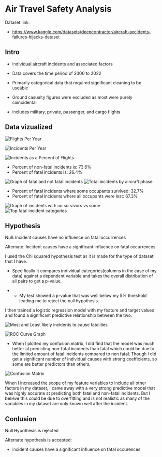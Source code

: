 # Air Travel Safety Analysis

Dataset link:

* <https://www.kaggle.com/datasets/deepcontractor/aircraft-accidents-failures-hijacks-dataset>

## Intro

* Individual aircraft incidents and associated factors

* Data covers the time period of 2000 to 2022

* Primarily categorical data that required significant cleaning to be useable

* Ground casualty figures were excluded as most were purely coincidental

* Includes military, private, passenger, and cargo flights

## Data vizualized

![Flights Per Year](img/Flights%20per%20Year.png)

![Incidents Per Year](img/Incidents%20Per%20Year.png)

![Incidents as a Percent of Flights](img/Incidents%20as%20a%20Percent%20of%20Flights.png)

* Percent of non-fatal incidents is: 73.6%
* Percent of fatal incidents is: 26.4%

![Graph of fatal and not fatal incidents](img/Fatal%20or%20Not.png)
![Total incidents by aircraft phase](img/Total%20Incidents%20by%20Aircraft%20Phase.png)

* Percent of fatal incidents where some occupants survived: 32.7%
* Percent of fatal incidents where all occupants were lost: 67.3%

![Graph of incidents with no survivors vs some](img/Survivior%20or%20not.png)
![Top fatal incident categories](img/top%20fatal%20incidents.png)

## Hypothesis

Null: Incident causes have no influence on fatal occurrences

Alternate: Incident causes have a significant influence on fatal occurrences

I used the Chi squared hypothesis test as it is made for the type of dataset that I have.  

* Specifically it compares individual categories(columns in the case of my data) against a dependent variable and takes the overall distribution of all pairs to get a p-value.  

* * My test showed a p-value that was well below my 5% threshold leading me to reject the null hypothesis.  

I then trained a logistic regression model with my feature and target values and found a significant predictive relationship between the two.

![Most and Least likely incidents to cause fatalities](img/most%20and%20least%20likely.png)

![ROC Curve Graph](img/ROC.png)
 
* When I plotted my confusion matrix, I did find that the model was much better at predicting non-fatal incidents than fatal which could be due to the limited amount of fatal incidents compared to non fatal. Though I did get a significant number of individual causes with strong coefficients, so some are better predictors than others.  

![Confusion Matrix](img/confusion.png)

When I increased the scope of my feature variables to include all other factors in my dataset, I came away with a very strong predictive model that was highly accurate at predicting both fatal and non-fatal incidents. But I believe this could be due to overfitting and is not realistic as many of the variables in my dataset are only known well after the incident.  

## Conlusion

Null Hypothesis is rejected

Alternate hypothesis is accepted:

* Incident causes have a significant influence on fatal occurences

